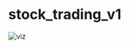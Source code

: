 # stock_trading_v1

![viz](https://github.com/TashinAhmed/TradeX/blob/main/codebases/src/Stock_trading/assets/RL-DRL-outcomes.png)

